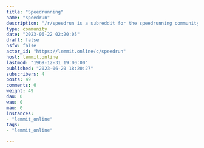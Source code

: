 ```yaml
---
title: "Speedrunning" 
name: "speedrun"
description: "/r/speedrun is a subreddit for the speedrunning community. Speedrunning is a play-through of a video game performed with the intent of completing..."
type: community
date: "2023-06-22 02:20:05"
draft: false
nsfw: false
actor_id: "https://lemmit.online/c/speedrun"
host: lemmit.online
lastmod: "1969-12-31 19:00:00"
published: "2023-06-20 18:20:27"
subscribers: 4
posts: 49
comments: 0
weight: 49
dau: 0
wau: 0
mau: 0
instances:
- "lemmit_online"
tags: 
- "lemmit_online"

---
```

